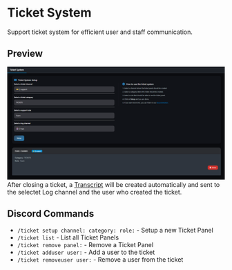# Ticket System

Support ticket system for efficient user and staff communication.

## Preview

![Ticket System Interface](../assets/images/TicketSystemInterface.png)
After closing a ticket, a [Transcript](Dokumentation/Dev-Docs/docs/sites/transcript.md) will be created automatically and sent to the selectet Log channel and the user who created the ticket.

## Discord Commands

- `/ticket setup channel: category: role:` - Setup a new Ticket Panel
- `/ticket list` - List all Ticket Panels
- `/ticket remove panel:` - Remove a Ticket Panel
- `/ticket adduser user:` - Add a user to the ticket
- `/ticket removeuser user:` - Remove a user from the ticket
